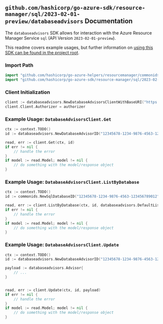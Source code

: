 
## `github.com/hashicorp/go-azure-sdk/resource-manager/sql/2023-02-01-preview/databaseadvisors` Documentation

The `databaseadvisors` SDK allows for interaction with the Azure Resource Manager Service `sql` (API Version `2023-02-01-preview`).

This readme covers example usages, but further information on [using this SDK can be found in the project root](https://github.com/hashicorp/go-azure-sdk/tree/main/docs).

### Import Path

```go
import "github.com/hashicorp/go-azure-helpers/resourcemanager/commonids"
import "github.com/hashicorp/go-azure-sdk/resource-manager/sql/2023-02-01-preview/databaseadvisors"
```


### Client Initialization

```go
client := databaseadvisors.NewDatabaseAdvisorsClientWithBaseURI("https://management.azure.com")
client.Client.Authorizer = authorizer
```


### Example Usage: `DatabaseAdvisorsClient.Get`

```go
ctx := context.TODO()
id := databaseadvisors.NewDatabaseAdvisorID("12345678-1234-9876-4563-123456789012", "example-resource-group", "serverValue", "databaseValue", "advisorValue")

read, err := client.Get(ctx, id)
if err != nil {
	// handle the error
}
if model := read.Model; model != nil {
	// do something with the model/response object
}
```


### Example Usage: `DatabaseAdvisorsClient.ListByDatabase`

```go
ctx := context.TODO()
id := commonids.NewSqlDatabaseID("12345678-1234-9876-4563-123456789012", "example-resource-group", "serverValue", "databaseValue")

read, err := client.ListByDatabase(ctx, id, databaseadvisors.DefaultListByDatabaseOperationOptions())
if err != nil {
	// handle the error
}
if model := read.Model; model != nil {
	// do something with the model/response object
}
```


### Example Usage: `DatabaseAdvisorsClient.Update`

```go
ctx := context.TODO()
id := databaseadvisors.NewDatabaseAdvisorID("12345678-1234-9876-4563-123456789012", "example-resource-group", "serverValue", "databaseValue", "advisorValue")

payload := databaseadvisors.Advisor{
	// ...
}


read, err := client.Update(ctx, id, payload)
if err != nil {
	// handle the error
}
if model := read.Model; model != nil {
	// do something with the model/response object
}
```
